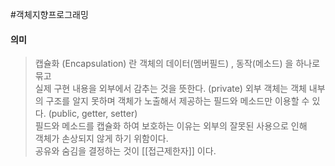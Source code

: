 #객체지향프로그래밍 
#### 의미
> 캡슐화 (Encapsulation) 란 객체의 데이터(멤버필드) , 동작(메소드) 을 하나로 묶고  
> 실제 구현 내용을 외부에서 감추는 것을 뜻한다.  (private)
> 외부 객체는 객체 내부의 구조를 알지 못하며 객체가 노출해서 제공하는 필드와 메소드만 이용할 수 있다. (public, getter, setter)  
> 필드와 메소드를 캡슐화 하여 보호하는 이유는 외부의 잘못된 사용으로 인해  
> 객체가 손상되지 않게 하기 위함이다.  
> 공유와 숨김을 결정하는 것이 [[접근제한자]] 이다.



